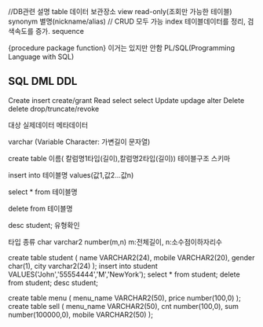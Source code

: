//DB관련 설명
table  데이터 보관장소
view  read-only(조회만 가능한 테이블) 
synonym 별명(nickname/alias) // CRUD 모두 가능
index 테이블데이터를 정리, 검색속도를 증가.
sequence

{procedure
package
function} 이거는 있지만 안함 PL/SQL(Programming Language with SQL)

SQL         DML         DDL
-------------------------------------------
Create      insert      create/grant
Read        select      select
Update      updage      alter
Delete      delete      drop/truncate/revoke


대상        실제데이터  메타데이터

varchar (Variable Character: 가변길이 문자열)

create table 이름( 칼럼명1타입(길이),칼럼명2타입(길이)) 테이블구조 스키마

insert into 테이블명 values(값1,값2...값n)

select * from 테이블명

delete from 테이블명

desc student; 유형확인

타입 종류
char
varchar2
number(m,n) m:전체길이, n:소수점이하자리수

create table student (
name VARCHAR2(24),
mobile VARCHAR2(20),
gender char(1),
city varchar2(24)
);
insert into student VALUES('John','55554444','M','NewYork');
select * from student;
delete from student;
desc student;

create table menu (
menu_name VARCHAR2(50),
price number(100,0)
);
create table sell (
menu_name VARCHAR2(50),
cnt number(100,0),
sum number(100000,0),
mobile VARCHAR2(50)
);
